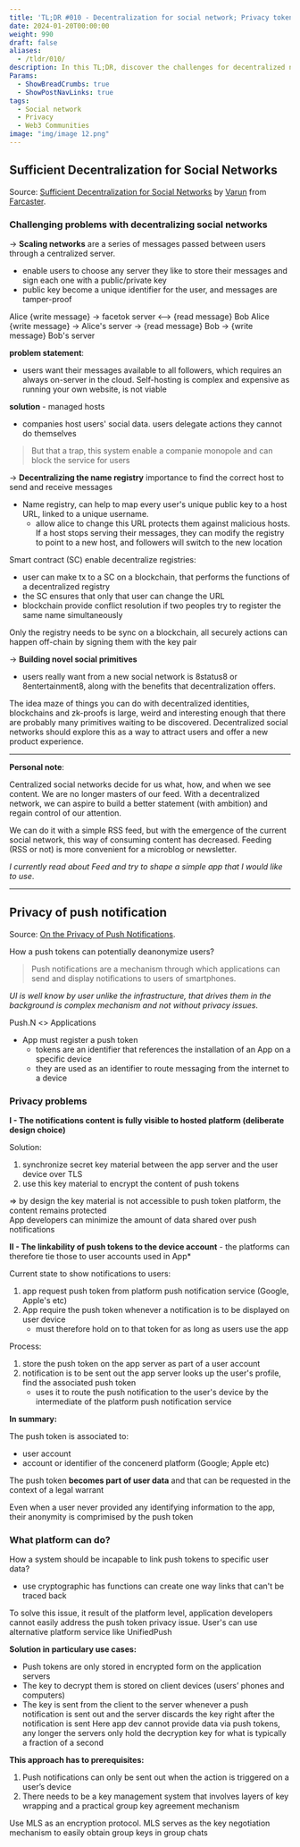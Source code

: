 ```yaml
---
title: 'TL;DR #010 - Decentralization for social network; Privacy token notifications'
date: 2024-01-20T00:00:00
weight: 990
draft: false
aliases: 
  - /tldr/010/ 
description: In this TL;DR, discover the challenges for decentralized network and how a push tokens can potentially deanonymize users?
Params:
  - ShowBreadCrumbs: true
  - ShowPostNavLinks: true
tags:
  - Social network
  - Privacy
  - Web3 Communities
image: "img/image 12.png"
---
```


## Sufficient Decentralization for Social Networks

Source: [Sufficient Decentralization for Social Networks](https://www.varunsrinivasan.com/2022/01/11/sufficient-decentralization-for-social-networks) by [Varun](https://twitter.com/varunsrin) from [Farcaster](https://twitter.com/farcaster_xyz).


### Challenging problems with decentralizing social networks

→ **Scaling networks** are a series of messages passed between users through a centralized server. 

- enable users to choose any server they like to store their messages and sign each one with a public/private key
- public key become a unique identifier for the user, and messages are tamper-proof

Alice {write message} → facetok server ⟷ {read message} Bob
Alice {write message} → Alice's server → {read message} Bob → {write message} Bob's server

**problem statement**:  
- users want their messages available to all followers, which requires an always on-server in the cloud. Self-hosting is complex and expensive as running your own website, is not viable

**solution** - managed hosts 
- companies host users' social data. users delegate actions they cannot do themselves

> But that a trap, this system enable a companie monopole and can block the service for users

→ **Decentralizing the name registry** importance to find the correct host to send and receive messages

- Name registry, can help to map every user's unique public key to a host URL, linked to a unique username.
	- allow alice to change this URL protects them against malicious hosts. If a host stops serving their messages, they can modify the registry to point to a new host, and followers will switch to the new location

Smart contract (SC) enable decentralize registries:
- user can make tx to a SC on a blockchain, that performs the functions of a decentralized registry
- the SC ensures that only that user can change the URL
- blockchain provide conflict resolution if two peoples try to register the same name simultaneously

Only the registry needs to be sync on a blockchain, all securely actions can happen off-chain by signing them with the key pair

→ **Building novel social primitives**

- users really want from a new social network is 8status8 or 8entertainment8, along with the benefits that decentralization offers.

The idea maze of things you can do with decentralized identities, blockchains and zk-proofs is large, weird and interesting enough that there are probably many primitives waiting to be discovered. Decentralized social networks should explore this as a way to attract users and offer a new product experience.

---

**Personal note**:

Centralized social networks decide for us what, how, and when we see content. We are no longer masters of our feed. With a decentralized network, we can aspire to build a better statement (with ambition) and regain control of our attention. 

We can do it with a simple RSS feed, but with the emergence of the current social network, this way of consuming content has decreased. Feeding (RSS or not) is more convenient for a microblog or newsletter.

*I currently read about Feed and try to shape a simple app that I would like to use*.

---

## Privacy of push notification

Source: [On the Privacy of Push Notifications](https://blog.phnx.im/privacy-of-push-notifications/).

How a push tokens can potentially deanonymize users?

> Push notifications are a mechanism through which applications can send and display notifications to users of smartphones. 

*UI is well know by user unlike the infrastructure, that drives them in the background is complex mechanism and not without privacy issues*.

Push.N <> Applications
- App must register a push token 
	- tokens are an identifier that references the installation of an App on a specific device
	- they are used as an identifier to route messaging from the internet to a device

### Privacy problems

**I - The notifications content is fully visible to hosted platform (deliberate design choice)**

Solution:
1. synchronize secret key material between the app server and the user device over TLS
2. use this key material to encrypt the content of push tokens

=> by design the key material is not accessible to push token platform, the content remains protected  
App developers can minimize the amount of data shared over push notifications

**II - The linkability of push tokens to the device account** - the platforms can therefore tie those to user accounts used in App*

Current state to show notifications to users:
1. app request push token from platform push notification service (Google, Apple's etc)
2. App require the push token whenever a notification is to be displayed on user device
	- must therefore hold on to that token for as long as users use the app

Process:
1. store the push token on the app server as part of a user account
2. notification is to be sent out the app server looks up the user's profile, find the associated push token
	- uses it to route the push notification to the user's device by the intermediate of the platform push notification service

**In summary:**

The push token is associated to:
- user account
- account or identifier of the concenerd platform (Google; Apple etc)

The push token **becomes part of user data** and that can be requested in the context of a legal warrant

Even when a user never provided any identifying information to the app, their anonymity is comprimised by the push token

### What platform can do?

How a system should be incapable to link push tokens to specific user data?
- use cryptographic has functions can create one way links that can't be traced back

To solve this issue, it result of the platform level, application developers cannot easily address the push token privacy issue. User's can use alternative platform service like UnifiedPush

**Solution in particulary use cases:**

- Push tokens are only stored in encrypted form on the application servers
- The key to decrypt them is stored on client devices (users’ phones and computers)
- The key is sent from the client to the server whenever a push notification is sent out and the server discards the key right after the notification is sent
Here app dev cannot provide data via push tokens, any longer the servers only hold the decryption key for what is typically a fraction of a second

**This approach has to prerequisites:**

1. Push notifications can only be sent out when the action is triggered on a user’s device
2. There needs to be a key management system that involves layers of key wrapping and a practical group key agreement mechanism

Use MLS as an encryption protocol. MLS serves as the key negotiation mechanism to easily obtain group keys in group chats

